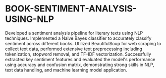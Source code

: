# BOOK-SENTIMENT-ANALYSIS-USING-NLP
Developed a sentiment analysis pipeline for literary texts using NLP techniques. Implemented a Naive Bayes classifier to accurately classify sentiment across different books. Utilized BeautifulSoup for web scraping to collect text data, performed extensive text preprocessing including tokenization, stopword removal, and TF-IDF vectorization. Successfully extracted key sentiment features and evaluated the model's performance using accuracy and confusion matrix, demonstrating strong skills in NLP, text data handling, and machine learning model application.

